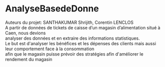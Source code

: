 # AnalyseBasedeDonne
Auteurs du projet: SANTHAKUMAR Shrijith, Corentin LENCLOS  
A partir de données de tickets de caisse d’un magasin d’alimentation situé à Caen, nous devions  
analyser des données et en extraire des informations statistiques.  
Le but est d'analyser les bénéfices et les dépenses des clients mais aussi leur comportement face à la consommation  
afin que le magasin puisse prévoir des stratégies afin d'améliorer le rendement du magasin
